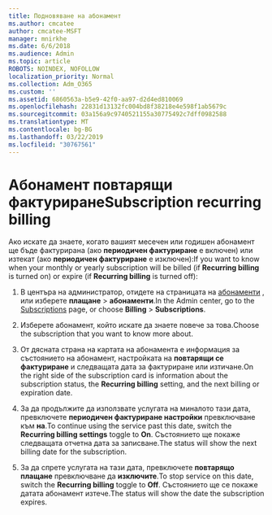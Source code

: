```yaml
---
title: Подновяване на абонамент
ms.author: cmcatee
author: cmcatee-MSFT
manager: mnirkhe
ms.date: 6/6/2018
ms.audience: Admin
ms.topic: article
ROBOTS: NOINDEX, NOFOLLOW
localization_priority: Normal
ms.collection: Adm_O365
ms.custom: ''
ms.assetid: 6860563a-b5e9-42f0-aa97-d2d4ed810069
ms.openlocfilehash: 22831d13132fc004bd8f38218e4e598f1ab5679c
ms.sourcegitcommit: 03a156a9c9740521155a30775492c7dff0982588
ms.translationtype: MT
ms.contentlocale: bg-BG
ms.lasthandoff: 03/22/2019
ms.locfileid: "30767561"
---
```

# <a name="subscription-recurring-billing"></a><span data-ttu-id="cfe67-102">Абонамент повтарящи фактуриране</span><span class="sxs-lookup"><span data-stu-id="cfe67-102">Subscription recurring billing</span></span>

<span data-ttu-id="cfe67-103">Ако искате да знаете, когато вашият месечен или годишен абонамент ще бъде фактурирана (ако **периодичен фактуриране** е включен) или изтекат (ако **периодичен фактуриране** е изключен):</span><span class="sxs-lookup"><span data-stu-id="cfe67-103">If you want to know when your monthly or yearly subscription will be billed (if **Recurring billing** is turned on) or expire (if **Recurring billing** is turned off):</span></span> 
  
1. <span data-ttu-id="cfe67-104">В центъра на администратор, отидете на страницата на [абонаменти](https://go.microsoft.com/fwlink/p/?linkid=842054) , или изберете **плащане** \> **абонаменти**.</span><span class="sxs-lookup"><span data-stu-id="cfe67-104">In the Admin center, go to the [Subscriptions](https://go.microsoft.com/fwlink/p/?linkid=842054) page, or choose **Billing** \> **Subscriptions**.</span></span>
    
2. <span data-ttu-id="cfe67-105">Изберете абонамент, който искате да знаете повече за това.</span><span class="sxs-lookup"><span data-stu-id="cfe67-105">Choose the subscription that you want to know more about.</span></span>
    
3. <span data-ttu-id="cfe67-106">От дясната страна на картата на абонамента е информация за състоянието на абонамент, настройката на **повтарящи се фактуриране** и следващата дата за фактуриране или изтичане.</span><span class="sxs-lookup"><span data-stu-id="cfe67-106">On the right side of the subscription card is information about the subscription status, the **Recurring billing** setting, and the next billing or expiration date.</span></span> 
    
4. <span data-ttu-id="cfe67-107">За да продължите да използвате услугата на миналото тази дата, превключете **периодичен фактуриране настройки** превключване към **на**.</span><span class="sxs-lookup"><span data-stu-id="cfe67-107">To continue using the service past this date, switch the **Recurring billing settings** toggle to **On**.</span></span> <span data-ttu-id="cfe67-108">Състоянието ще покаже следващата отчетна дата за записване.</span><span class="sxs-lookup"><span data-stu-id="cfe67-108">The status will show the next billing date for the subscription.</span></span>
    
5. <span data-ttu-id="cfe67-109">За да спрете услугата на тази дата, превключете **повтарящо плащане** превключване да **изключите**.</span><span class="sxs-lookup"><span data-stu-id="cfe67-109">To stop service on this date, switch the **Recurring billing** toggle to **Off**.</span></span> <span data-ttu-id="cfe67-110">Състоянието ще се покаже датата абонамент изтече.</span><span class="sxs-lookup"><span data-stu-id="cfe67-110">The status will show the date the subscription expires.</span></span>
    

